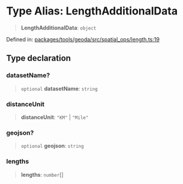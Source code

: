 # Type Alias: LengthAdditionalData

> **LengthAdditionalData**: `object`

Defined in: [packages/tools/geoda/src/spatial\_ops/length.ts:19](https://github.com/GeoDaCenter/openassistant/blob/bf312b357cb340f1f76fa8b62441fb39bcbce0ce/packages/tools/geoda/src/spatial_ops/length.ts#L19)

## Type declaration

### datasetName?

> `optional` **datasetName**: `string`

### distanceUnit

> **distanceUnit**: `"KM"` \| `"Mile"`

### geojson?

> `optional` **geojson**: `string`

### lengths

> **lengths**: `number`[]
